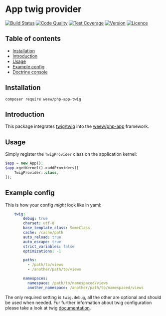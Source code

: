 # App twig provider

[![Build Status](https://img.shields.io/travis/weew/php-app-twig.svg)](https://travis-ci.org/weew/php-app-twig)
[![Code Quality](https://img.shields.io/scrutinizer/g/weew/php-app-twig.svg)](https://scrutinizer-ci.com/g/weew/php-app-twig)
[![Test Coverage](https://img.shields.io/coveralls/weew/php-app-twig.svg)](https://coveralls.io/github/weew/php-app-twig)
[![Version](https://img.shields.io/packagist/v/weew/php-app-twig.svg)](https://packagist.org/packages/weew/php-app-twig)
[![Licence](https://img.shields.io/packagist/l/weew/php-app-twig.svg)](https://packagist.org/packages/weew/php-app-twig)

## Table of contents

- [Installation](#installation)
- [Introduction](#introduction)
- [Usage](#usage)
- [Example config](#example-config)
- [Doctrine console](#twig-console)

## Installation

`composer require weew/php-app-twig`

## Introduction

This package integrates [twig/twig](https://github.com/twigphp/Twig) into the [weew/php-app](https://github.com/weew/php-app) framework.

## Usage

Simply register the `TwigProvider` class on the application kernel:

```php
$app = new App();
$app->getKernel()->addProviders([
    TwigProvider::class,
]);
```

## Example config

This is how your config *might* look like in yaml:

```yaml
    twig:
        debug: true
        charset: utf-8
        base_template_class: SomeClass
        cache: /cache/path
        auto_reload: true
        auto_escape: true
        strict_variables: false
        optimizations: -1

        paths:
          - /path/to/views
          - /another/path/to/views

        namespaces:
          namespace: /path/to/namespaced/views
          another_namespace: /another/path/to/namespaced/views
```

The only required setting is `twig.debug`, all the other are optional and should be used when needed. Fur further information about twig configuration please take a look at twig [documentation](http://twig.sensiolabs.org/doc/api.html#environment-options).
